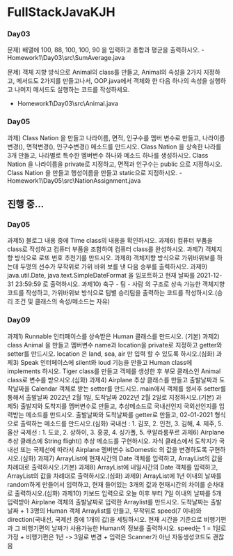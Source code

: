 <h1>FullStackJavaKJH</h1>
<h3>Day03</h3>
문제) 배열에 100, 88, 100, 100, 90 을 입력하고 총합과 평균을 출력하시오.
 - Homework1\Day03\src\SumAverage.java

문제) 객체 지향 방식으로 Animal의 class를 만들고, Animal의 속성을 2가지 지정하고, 메서드도 2가지를 만들고나서, OOP.java에서 객체화 한 다음 하나의 속성을 실행하고 나머지 메서드도 실행하는 코드를 작성하세요.
 - Homework1\Day03\src\Animal.java

<h3>Day05</h3>
과제) Class Nation 을 만들고 나라이름, 면적, 인구수를 멤버 변수로 만들고, 나라이름변경(), 면적변경(), 인구수변경() 메소드를 만드시오. Class Nation 을 상속한 나라를 3개 만들고, 나라별로 특수한 멤버변수 하나와 메소드 하나를 생성하시오. Class Nation 을 나라이름을 private로 지정하고, 면적과 인구수는 public 으로 지정하시오. Class Nation 을 만들고 행성이름을 만들고 static으로 지정하시오.
 - Homework1\Day05\src\NationAssignment.java



<h2>진행 중...</h2>
<h3>Day05</h3>
과제5) 블로그 내용 중에 Time class의 내용을 확인하시오.
과제6) 컴퓨터 부품을 class로 작성하고 컴퓨터 부품을 조합하여 컴퓨터 class를 완성하시오.
과제7) 객체지향 방식으로 로또 번호 추천기를 만드시오.
과제8) 객체지향 방식으로 가위바위보를 하는데 두명의 선수가 무작위로 가위 바위 보를 낸 다음 승부를 출력하시오.
과제9) java.util.Date, java.text.SimpleDateFormat 을 임포트하고 현재 날짜를 2021-12-31 23:59:59 로 출력하시오.
과제10) 축구 - 팀 - 사람 의 구조로 상속 가능한 객체지향 코드를 작성하고, 가위바위보 방식으로 팀별 승리팀을 출력하는 코드를 작성하시오.(승리 조건 및 클래스의 속성/메소드는 자유)

<h3>Day09</h3>
과제1) Runnable 인터페이스를 상속받은 Human 클래스를 만드시오. (기본)
과제2) class Animal 을 만들고 멤버변수 name과 location을 private로 지정하고 getter와 setter를 만드시오. location 은 land, sea, air 만 입력 할 수 있도록 하시오.(심화)
과제3) Speak 인터페이스에 silent와 loud 기능을 만들고 Human class에 implements 하시오. Tiger class를 만들고 객체를 생성한 후 부모 클래스인 Animal class로 변수를 받으시오.(심화)
과제4) Airplane 추상 클래스를 만들고 출발날짜과 도착날짜을 Calendar 객체로 받는 setter를 만드시오.
main에서 객체를 생서후 setter를 통해서 출발날짜 2022년 2월 1일, 도착날짜 2022년 2월 2일로 지정하시오.(기본)
과제5) 출발지와 도착지를 멤버변수로 만들고, 추상메소드로 국내선인지 국외선인지를 입력받는 메소드를 만드시오.
출발날짜와 도착날짜를 getter로 만들고, 02-01-2021 형식으로 출력하는 메소드를 만드시오.(심화)
국내선 : 1. 김포, 2. 인천, 3. 김해, 4. 제주, 5. 울산
국제선 : 1. 도쿄, 2. 상하이, 3. 홍콩, 4. 싱가폴, 5. 쿠알라룸푸르
과제6) Airplane 추상 클래스에 String flight() 추상 메소드를 구현하시오. 자식 클래스에서 도착지가 국내선 또는 국제선에 따라서
Airplane 멤버변수 isDomestic 의 값을 변경하도록 구현하시오.(심화)
과제7) ArrayList에 현재시간의 Date 객체를 입력하고, ArrayList의 값을 차례대로 출력하시오.(기본)
과제8) ArrayList에 내일시간의 Date 객체를 입력하고, ArrayList의 값을 차례대로 출력하시오.(심화)
과제9) ArrayList에 1년 이내의 날짜를 random하게 만들어서 입력하고, 현재 들어있는 3개의 값과 현재시간의 차이를 순차대로 출력하시오.(심화)
과제10) 키보드 입력으로 오늘 이후 부터 7일 이내의 날짜를 5개 입력받아 Airplane 객체의 출발날짜로 입력한 Arraylist를 만드시오. 도착날짜는 출발날짜 + 1
3명의 Human 객체 Arraylist를 만들고, 무작위로 speed(7 이내)와 direction(국내선, 국제선 중에 1개의 값)을 세팅하시오.
현재 시간을 기준으로 비행기편과 그 비행기편의 날짜가 사용가능한 Human의 정보를 출력하시오. speed는 1 = 1일로 가정
+ 비행기편은 1년 -> 3일로 변경
+ 입력은 Scanner가 아닌 자동생성코드도 괜찮음